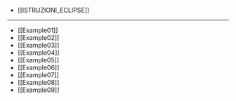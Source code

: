 - [[ISTRUZIONI_ECLIPSE]]

---

- [[Example01]]
- [[Example02]]
- [[Example03]]
- [[Example04]]
- [[Example05]]
- [[Example06]]
- [[Example07]]
- [[Example08]]
- [[Example09]]